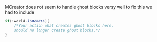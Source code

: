 MCreator does not seem to handle ghost blocks versy well
to fix this we had to include 

```JAVA
if(!world.isRemote){
    /*Your action what creates ghost blocks here, 
    should no longer create ghost blocks.*/
}
```
